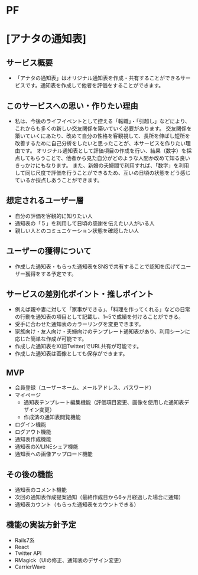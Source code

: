 # PF
# [アナタの通知表]

## サービス概要
* 「アナタの通知表」はオリジナル通知表を作成・共有することができるサービスです。通知表を作成して他者を評価をすることができます。

## このサービスへの思い・作りたい理由
* 私は、今後のライフイベントとして控える「転職」・「引越し」などにより、これからも多くの新しい交友関係を築いていく必要があります。
交友関係を築いていくにあたり、改めて自分の性格を客観視して、長所を伸ばし短所を改善するために自己分析をしたいと思ったことが、本サービスを作りたい理由です。
オリジナル通知表として評価項目の作成を行い、結果（数字）を採点してもらうことで、他者から見た自分がどのような人間か改めて知る良いきっかけにもなります。
また、新婚の夫婦間で利用すれば、「数字」を利用して同じ尺度で評価を行うことができるため、互いの日頃の状態をどう感じているか採点しあうことができます。


## 想定されるユーザー層
* 自分の評価を客観的に知りたい人
* 通知表の「５」を利用して日頃の感謝を伝えたい人がいる人
* 親しい人とのコミュニケーション状態を確認したい人

## ユーザーの獲得について
* 作成した通知表・もらった通知表をSNSで共有することで認知を広げてユーザー獲得をする予定です。

## サービスの差別化ポイント・推しポイント
* 例えば親や妻に対して「家事ができる」、「料理を作ってくれる」などの日常の行動を通知表の項目として記載し、1~5で成績を付けることができる。
* 受手に合わせた通知表のカラーリングを変更できます。
* 家族向け・友人向け・夫婦向けのテンプレート通知表があり、利用シーンに応じた簡単な作成が可能です。
* 作成した通知表をX(旧Twitter)でURL共有が可能です。
* 作成した通知表は画像としても保存ができます。

## MVP
* 会員登録（ユーザーネーム、メールアドレス、パスワード）
* マイページ
  * 通知表テンプレート編集機能（評価項目変更、画像を使用した通知表デザイン変更）
  * 作成済の通知表閲覧機能
* ログイン機能
* ログアウト機能
* 通知表作成機能
* 通知表のX/LINEシェア機能
* 通知表への画像アップロード機能

## その後の機能
* 通知表のコメント機能
* 次回の通知表作成提案通知（最終作成日から6ヶ月経過した場合に通知）
* 通知表カウント（もらった通知表をカウントできる）

## 機能の実装方針予定
* Rails7系
* React
* Twitter API
* RMagick（UIの修正、通知表のデザイン変更）
* CarrierWave
